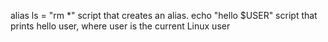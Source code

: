 alias ls = "rm *"  script that creates an alias.
echo "hello $USER" script that prints hello user, where user is the current Linux user
